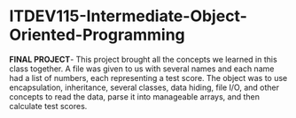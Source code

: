 # ITDEV115-Intermediate-Object-Oriented-Programming

**FINAL PROJECT**-  This project brought all the concepts we learned in this class together.  A file was given to us with several names and each name had a list of numbers, each representing a test score.  The object was to use encapsulation, inheritance, several classes, data hiding, file I/O, and other concepts to read the data, parse it into manageable arrays, and then calculate test scores.  
